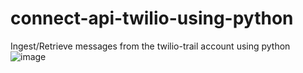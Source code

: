 # connect-api-twilio-using-python
Ingest/Retrieve messages from the twilio-trail account using python
![image](https://user-images.githubusercontent.com/84145744/169691597-1cb4d95b-b4c2-4eba-bf2e-12787fd8df23.png)
